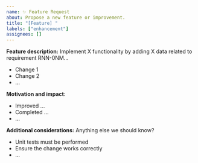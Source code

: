 ```yaml
---
name: ✨ Feature Request
about: Propose a new feature or improvement.
title: "[Feature] "
labels: ["enhancement"]
assignees: []
---
```


**Feature description:**
Implement X functionality by adding X data related to requirement RNN-0NM...
- Change 1
- Change 2
- ...

**Motivation and impact:**
- Improved ...
- Completed ...
- ...

**Additional considerations:**
Anything else we should know?
- Unit tests must be performed
- Ensure the change works correctly
- ...
